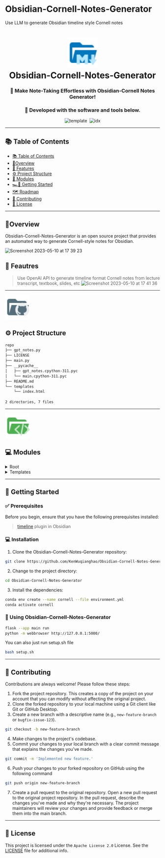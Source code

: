 # Obsidian-Cornell-Notes-Generator
Use LLM to generate Obsidian timeline style Cornell notes


<div align="center">
<h1 align="center">
<img src="https://raw.githubusercontent.com/PKief/vscode-material-icon-theme/ec559a9f6bfd399b82bb44393651661b08aaf7ba/icons/folder-markdown-open.svg" width="100" />
<br>
Obsidian-Cornell-Notes-Generator
</h1>
<h3 align="center">📍 Make Note-Taking Effortless with Obsidian-Cornell Notes Generator!</h3>
<h3 align="center">🚀 Developed with the software and tools below.</h3>
<p align="center">

<img src="https://img.shields.io/badge/Markdown-000000.svg?style=for-the-badge&logo=Markdown&logoColor=white" alt="template" />
<img src="https://img.shields.io/badge/Python-3776AB.svg?style=for-the-badge&logo=Python&logoColor=white" alt="" />
<img src="https://img.shields.io/badge/HTML5-E34F26.svg?style=for-the-badge&logo=HTML5&logoColor=white" alt="idx" />
</p>

</div>

---
## 📚 Table of Contents
- [📚 Table of Contents](#-table-of-contents)
- [📍Overview](#-introdcution)
- [🔮 Features](#-features)
- [⚙️ Project Structure](#project-structure)
- [🧩 Modules](#modules)
- [🏎💨 Getting Started](#-getting-started)
- [🗺 Roadmap](#-roadmap)
- [🤝 Contributing](#-contributing)
- [🪪 License](#-license)

---

## 📍Overview

Obsidian-Cornell-Notes-Generator is an open source project that provides an automated way to generate Cornell-style notes for Obsidian.

![Screenshot 2023-05-10 at 17 39 23](https://github.com/KenWuqianghao/Obsidian-Cornell-Notes-Generator/assets/20444505/3877425f-0d8b-467a-ad08-b2e147545ccb)

## 🔮 Feautres

> Use OpenAI API to generate timeline format Cornell notes from lecture transcript, textbook, slides, etc
![Screenshot 2023-05-10 at 17 41 36](https://github.com/KenWuqianghao/Obsidian-Cornell-Notes-Generator/assets/20444505/d0059a24-efe2-42e2-961e-1db3e1c54ac4)

---

<img src="https://raw.githubusercontent.com/PKief/vscode-material-icon-theme/ec559a9f6bfd399b82bb44393651661b08aaf7ba/icons/folder-github-open.svg" width="80" />

## ⚙️ Project Structure

```bash
repo
├── gpt_notes.py
├── LICENSE
├── main.py
├── __pycache__
│   ├── gpt_notes.cpython-311.pyc
│   └── main.cpython-311.pyc
├── README.md
└── templates
    └── index.html

2 directories, 7 files
```
---

<img src="https://raw.githubusercontent.com/PKief/vscode-material-icon-theme/ec559a9f6bfd399b82bb44393651661b08aaf7ba/icons/folder-src-open.svg" width="80" />

## 💻 Modules
<details closed><summary>Root</summary>

| File         | Summary                                                                                                                                                                                                           | Module       |
|:-------------|:------------------------------------------------------------------------------------------------------------------------------------------------------------------------------------------------------------------|:-------------|
| gpt_notes.py | This code imports the OpenAI API and dotenv library , loads the dotenv file , and sets the OpenAI API key . It then defines two functions : split_prompt ( ) which splits a text into parts and sends them to the | gpt_notes.py |
| main.py      | This code creates a Flask web application that takes in text input from a user , processes it using the generate_notes function from the gpt_notes module , and returns the processed text as a JSON response .   | main.py      |

</details>

<details closed><summary>Templates</summary>

| File       | Summary                                                                                                                                                          | Module               |
|:-----------|:-----------------------------------------------------------------------------------------------------------------------------------------------------------------|:---------------------|
| index.html | This code creates a web app using Flask that takes in text from a textarea and processes it using an AJAX call . The output is then displayed in a pre element . | templates/index.html |

</details>
<hr />

## 🚀 Getting Started

### ✅ Prerequisites

Before you begin, ensure that you have the following prerequisites installed:
> [timeline]([url](https://github.com/Darakah/obsidian-timelines)) plugin in Obsidian

### 💻 Installation

1. Clone the Obsidian-Cornell-Notes-Generator repository:
```sh
git clone https://github.com/KenWuqianghao/Obsidian-Cornell-Notes-Generator
```

2. Change to the project directory:
```sh
cd Obsidian-Cornell-Notes-Generator
```

3. Install the dependencies:
```sh
conda env create --name cornell --file environment.yml
conda activate cornell
```

### 🤖 Using Obsidian-Cornell-Notes-Generator

```sh
flask --app main run
python -m webbrowser http://127.0.0.1:5000/
```

You can also just run setup.sh file
```sh
bash setup.sh
```
---

## 🤝 Contributing
Contributions are always welcome! Please follow these steps:
1. Fork the project repository. This creates a copy of the project on your account that you can modify without affecting the original project.
2. Clone the forked repository to your local machine using a Git client like Git or GitHub Desktop.
3. Create a new branch with a descriptive name (e.g., `new-feature-branch` or `bugfix-issue-123`).
```sh
git checkout -b new-feature-branch
```
4. Make changes to the project's codebase.
5. Commit your changes to your local branch with a clear commit message that explains the changes you've made.
```sh
git commit -m 'Implemented new feature.'
```
6. Push your changes to your forked repository on GitHub using the following command
```sh
git push origin new-feature-branch
```
7. Create a pull request to the original repository.
Open a new pull request to the original project repository. In the pull request, describe the changes you've made and why they're necessary.
The project maintainers will review your changes and provide feedback or merge them into the main branch.

---

## 🪪 License

This project is licensed under the `Apache License 2.0` License. See the [LICENSE](https://docs.github.com/en/communities/setting-up-your-project-for-healthy-contributions/adding-a-license-to-a-repository) file for additional info.
